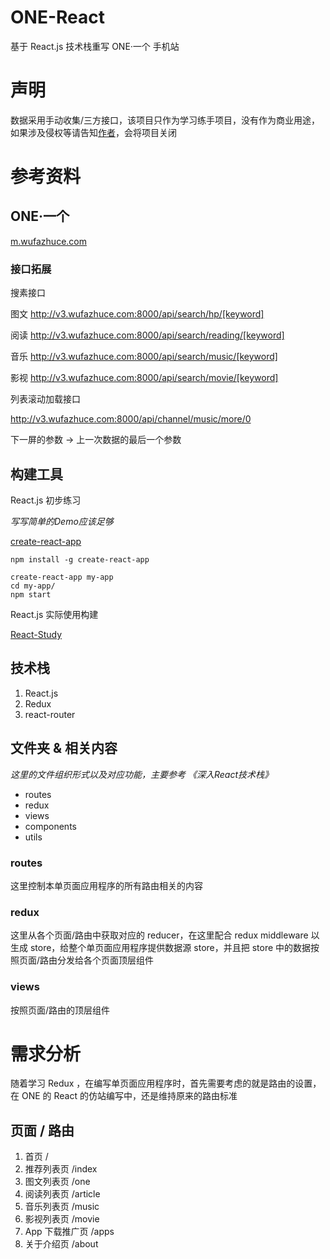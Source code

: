 # ONE-React

基于 React.js 技术栈重写 ONE·一个 手机站

# 声明

数据采用手动收集/三方接口，该项目只作为学习练手项目，没有作为商业用途，如果涉及侵权等请告知[作者](isiontom@gmail.com)，会将项目关闭

# 参考资料

## ONE·一个

[m.wufazhuce.com](http://m.wufazhuce.com/)

### 接口拓展

搜素接口

图文
http://v3.wufazhuce.com:8000/api/search/hp/[keyword]

阅读
http://v3.wufazhuce.com:8000/api/search/reading/[keyword]

音乐
http://v3.wufazhuce.com:8000/api/search/music/[keyword]

影视
http://v3.wufazhuce.com:8000/api/search/movie/[keyword]

列表滚动加载接口

http://v3.wufazhuce.com:8000/api/channel/music/more/0

下一屏的参数 -> 上一次数据的最后一个参数

## 构建工具

React.js 初步练习

*写写简单的Demo应该足够*

[create-react-app](https://github.com/facebookincubator/create-react-app)

```
npm install -g create-react-app

create-react-app my-app
cd my-app/
npm start
```

React.js 实际使用构建

[React-Study]()

## 技术栈

1. React.js
2. Redux
3. react-router

## 文件夹 & 相关内容

*这里的文件组织形式以及对应功能，主要参考 《深入React技术栈》*

- routes
- redux
- views
- components
- utils

### routes

这里控制本单页面应用程序的所有路由相关的内容

### redux

这里从各个页面/路由中获取对应的 reducer，在这里配合 redux middleware 以生成 store，给整个单页面应用程序提供数据源 store，并且把 store 中的数据按照页面/路由分发给各个页面顶层组件

### views

按照页面/路由的顶层组件

# 需求分析

随着学习 Redux ，在编写单页面应用程序时，首先需要考虑的就是路由的设置，在 ONE 的 React 的仿站编写中，还是维持原来的路由标准

## 页面 / 路由

1. 首页 /
2. 推荐列表页 /index
3. 图文列表页 /one
4. 阅读列表页 /article
5. 音乐列表页 /music
6. 影视列表页 /movie
7. App 下载推广页 /apps
8. 关于介绍页 /about

